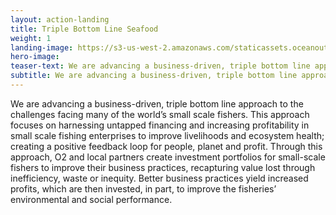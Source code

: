 ```yaml
---
layout: action-landing
title: Triple Bottom Line Seafood
weight: 1
landing-image: https://s3-us-west-2.amazonaws.com/staticassets.oceanoutcomes.org/rollover+images/success-stories-hover.jpg
hero-image:
teaser-text: We are advancing a business-driven, triple bottom line approach to the challenges facing many of the world’s small scale fishers. This approach focuses on harnessing untapped financing and increasing profitability in small scale fishing enterprises to improve livelihoods and ecosystem health; creating a positive feedback loop for people, planet and profit. Through this approach, O2 and local partners create investment portfolios for small-scale fishers to improve their business practices, recapturing value lost through inefficiency, waste or inequity. Better business practices yield increased profits, which are then invested, in part, to improve the fisheries’ environmental and social performance. 
subtitle: We are advancing a business-driven, triple bottom line approach to the challenges facing many of the world’s small scale fishers. This approach focuses on harnessing untapped financing and increasing profitability in small scale fishing enterprises to improve livelihoods and ecosystem health; creating a positive feedback loop for people, planet and profit. Through this approach, O2 and local partners create investment portfolios for small-scale fishers to improve their business practices, recapturing value lost through inefficiency, waste or inequity. Better business practices yield increased profits, which are then invested, in part, to improve the fisheries’ environmental and social performance. 
---
```


We are advancing a business-driven, triple bottom line approach to the challenges facing many of the world’s small scale fishers. This approach focuses on harnessing untapped financing and increasing profitability in small scale fishing enterprises to improve livelihoods and ecosystem health; creating a positive feedback loop for people, planet and profit. Through this approach, O2 and local partners create investment portfolios for small-scale fishers to improve their business practices, recapturing value lost through inefficiency, waste or inequity. Better business practices yield increased profits, which are then invested, in part, to improve the fisheries’ environmental and social performance. 
